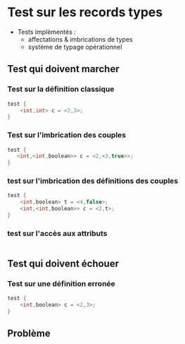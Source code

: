# Test sur les records types

-   Tests implémentés :
    -   affectations & imbrications de types
    -   système de typage opérationnel

## Test qui doivent marcher

### Test sur la définition classique

```c
test {
	<int,int> c = <2,3>;
}
```

### Test sur l'imbrication des couples

```c
test {
   <int,<int,boolean>> c = <2,<3,true>>;
}
```

### test sur l'imbrication des définitions des couples

```c
test {
	<int,boolean> t = <4,false>;
	<int,<int,boolean>> c = <2,t>;
}
```

### test sur l'accès aux attributs

```c

```

## Test qui doivent échouer

### Test sur une définition erronée

```c
test {
	<int,boolean> c = <2,3>;
}
```

## Problème
